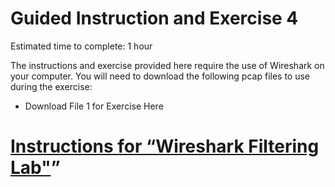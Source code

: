 Guided Instruction and Exercise 4
=================================

Estimated time to complete: 1 hour

The instructions and exercise provided here require the use of Wireshark on your
computer. You will need to download the following pcap files to use during the
exercise:

-   Download File 1 for Exercise Here

[Instructions for “Wireshark Filtering Lab"](https://ga-cyberworkforceacademy.github.io/Wireshark/Exercise_4)”
==============================================================================================================
